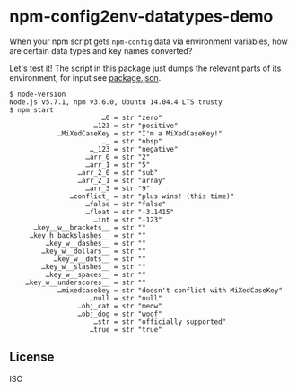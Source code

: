 ﻿
npm-config2env-datatypes-demo
=============================
When your npm script gets `npm-config` data via environment variables,
how are certain data types and key names converted?

Let's test it! The script in this package just dumps the relevant parts of
its environment, for input see [package.json](package.json).

```text
$ node-version
Node.js v5.7.1, npm v3.6.0, Ubuntu 14.04.4 LTS trusty
$ npm start
                       …0 = str "zero"
                     …123 = str "positive"
            …MiXedCaseKey = str "I'm a MiXedCaseKey!"
                       …_ = str "nbsp"
                    …_123 = str "negative"
                   …arr_0 = str "2"
                   …arr_1 = str "5"
                 …arr_2_0 = str "sub"
                 …arr_2_1 = str "array"
                   …arr_3 = str "9"
               …conflict_ = str "plus wins! (this time)"
                   …false = str "false"
                   …float = str "-3.1415"
                     …int = str "-123"
      …key__w__brackets__ = str ""
     …key_h_backslashes__ = str ""
         …key_w__dashes__ = str ""
        …key_w__dollars__ = str ""
           …key_w__dots__ = str ""
        …key_w__slashes__ = str ""
         …key_w__spaces__ = str ""
    …key_w__underscores__ = str ""
            …mixedcasekey = str "doesn't conflict with MiXedCaseKey"
                    …null = str "null"
                 …obj_cat = str "meow"
                 …obj_dog = str "woof"
                     …str = str "officially supported"
                    …true = str "true"
```



License
-------
ISC
